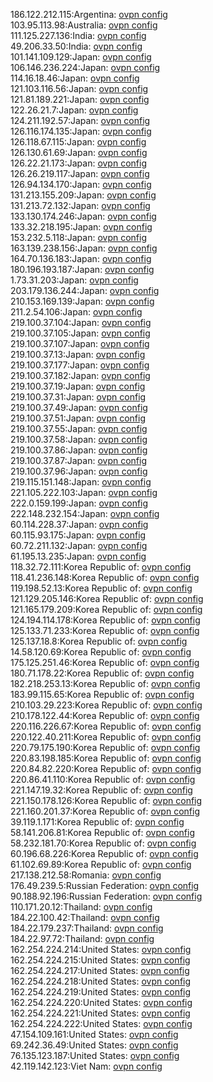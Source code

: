 186.122.212.115:Argentina: [ovpn config](vpn/186_122_212_115.ovpn)  
103.95.113.98:Australia: [ovpn config](vpn/103_95_113_98.ovpn)  
111.125.227.136:India: [ovpn config](vpn/111_125_227_136.ovpn)  
49.206.33.50:India: [ovpn config](vpn/49_206_33_50.ovpn)  
101.141.109.129:Japan: [ovpn config](vpn/101_141_109_129.ovpn)  
106.146.236.224:Japan: [ovpn config](vpn/106_146_236_224.ovpn)  
114.16.18.46:Japan: [ovpn config](vpn/114_16_18_46.ovpn)  
121.103.116.56:Japan: [ovpn config](vpn/121_103_116_56.ovpn)  
121.81.189.221:Japan: [ovpn config](vpn/121_81_189_221.ovpn)  
122.26.21.7:Japan: [ovpn config](vpn/122_26_21_7.ovpn)  
124.211.192.57:Japan: [ovpn config](vpn/124_211_192_57.ovpn)  
126.116.174.135:Japan: [ovpn config](vpn/126_116_174_135.ovpn)  
126.118.67.115:Japan: [ovpn config](vpn/126_118_67_115.ovpn)  
126.130.61.69:Japan: [ovpn config](vpn/126_130_61_69.ovpn)  
126.22.21.173:Japan: [ovpn config](vpn/126_22_21_173.ovpn)  
126.26.219.117:Japan: [ovpn config](vpn/126_26_219_117.ovpn)  
126.94.134.170:Japan: [ovpn config](vpn/126_94_134_170.ovpn)  
131.213.155.209:Japan: [ovpn config](vpn/131_213_155_209.ovpn)  
131.213.72.132:Japan: [ovpn config](vpn/131_213_72_132.ovpn)  
133.130.174.246:Japan: [ovpn config](vpn/133_130_174_246.ovpn)  
133.32.218.195:Japan: [ovpn config](vpn/133_32_218_195.ovpn)  
153.232.5.118:Japan: [ovpn config](vpn/153_232_5_118.ovpn)  
163.139.238.156:Japan: [ovpn config](vpn/163_139_238_156.ovpn)  
164.70.136.183:Japan: [ovpn config](vpn/164_70_136_183.ovpn)  
180.196.193.187:Japan: [ovpn config](vpn/180_196_193_187.ovpn)  
1.73.31.203:Japan: [ovpn config](vpn/1_73_31_203.ovpn)  
203.179.136.244:Japan: [ovpn config](vpn/203_179_136_244.ovpn)  
210.153.169.139:Japan: [ovpn config](vpn/210_153_169_139.ovpn)  
211.2.54.106:Japan: [ovpn config](vpn/211_2_54_106.ovpn)  
219.100.37.104:Japan: [ovpn config](vpn/219_100_37_104.ovpn)  
219.100.37.105:Japan: [ovpn config](vpn/219_100_37_105.ovpn)  
219.100.37.107:Japan: [ovpn config](vpn/219_100_37_107.ovpn)  
219.100.37.13:Japan: [ovpn config](vpn/219_100_37_13.ovpn)  
219.100.37.177:Japan: [ovpn config](vpn/219_100_37_177.ovpn)  
219.100.37.182:Japan: [ovpn config](vpn/219_100_37_182.ovpn)  
219.100.37.19:Japan: [ovpn config](vpn/219_100_37_19.ovpn)  
219.100.37.31:Japan: [ovpn config](vpn/219_100_37_31.ovpn)  
219.100.37.49:Japan: [ovpn config](vpn/219_100_37_49.ovpn)  
219.100.37.51:Japan: [ovpn config](vpn/219_100_37_51.ovpn)  
219.100.37.55:Japan: [ovpn config](vpn/219_100_37_55.ovpn)  
219.100.37.58:Japan: [ovpn config](vpn/219_100_37_58.ovpn)  
219.100.37.86:Japan: [ovpn config](vpn/219_100_37_86.ovpn)  
219.100.37.87:Japan: [ovpn config](vpn/219_100_37_87.ovpn)  
219.100.37.96:Japan: [ovpn config](vpn/219_100_37_96.ovpn)  
219.115.151.148:Japan: [ovpn config](vpn/219_115_151_148.ovpn)  
221.105.222.103:Japan: [ovpn config](vpn/221_105_222_103.ovpn)  
222.0.159.199:Japan: [ovpn config](vpn/222_0_159_199.ovpn)  
222.148.232.154:Japan: [ovpn config](vpn/222_148_232_154.ovpn)  
60.114.228.37:Japan: [ovpn config](vpn/60_114_228_37.ovpn)  
60.115.93.175:Japan: [ovpn config](vpn/60_115_93_175.ovpn)  
60.72.211.132:Japan: [ovpn config](vpn/60_72_211_132.ovpn)  
61.195.13.235:Japan: [ovpn config](vpn/61_195_13_235.ovpn)  
118.32.72.111:Korea Republic of: [ovpn config](vpn/118_32_72_111.ovpn)  
118.41.236.148:Korea Republic of: [ovpn config](vpn/118_41_236_148.ovpn)  
119.198.52.13:Korea Republic of: [ovpn config](vpn/119_198_52_13.ovpn)  
121.129.205.146:Korea Republic of: [ovpn config](vpn/121_129_205_146.ovpn)  
121.165.179.209:Korea Republic of: [ovpn config](vpn/121_165_179_209.ovpn)  
124.194.114.178:Korea Republic of: [ovpn config](vpn/124_194_114_178.ovpn)  
125.133.71.233:Korea Republic of: [ovpn config](vpn/125_133_71_233.ovpn)  
125.137.18.8:Korea Republic of: [ovpn config](vpn/125_137_18_8.ovpn)  
14.58.120.69:Korea Republic of: [ovpn config](vpn/14_58_120_69.ovpn)  
175.125.251.46:Korea Republic of: [ovpn config](vpn/175_125_251_46.ovpn)  
180.71.178.22:Korea Republic of: [ovpn config](vpn/180_71_178_22.ovpn)  
182.218.253.13:Korea Republic of: [ovpn config](vpn/182_218_253_13.ovpn)  
183.99.115.65:Korea Republic of: [ovpn config](vpn/183_99_115_65.ovpn)  
210.103.29.223:Korea Republic of: [ovpn config](vpn/210_103_29_223.ovpn)  
210.178.122.44:Korea Republic of: [ovpn config](vpn/210_178_122_44.ovpn)  
220.116.226.67:Korea Republic of: [ovpn config](vpn/220_116_226_67.ovpn)  
220.122.40.211:Korea Republic of: [ovpn config](vpn/220_122_40_211.ovpn)  
220.79.175.190:Korea Republic of: [ovpn config](vpn/220_79_175_190.ovpn)  
220.83.198.185:Korea Republic of: [ovpn config](vpn/220_83_198_185.ovpn)  
220.84.82.220:Korea Republic of: [ovpn config](vpn/220_84_82_220.ovpn)  
220.86.41.110:Korea Republic of: [ovpn config](vpn/220_86_41_110.ovpn)  
221.147.19.32:Korea Republic of: [ovpn config](vpn/221_147_19_32.ovpn)  
221.150.178.126:Korea Republic of: [ovpn config](vpn/221_150_178_126.ovpn)  
221.160.201.37:Korea Republic of: [ovpn config](vpn/221_160_201_37.ovpn)  
39.119.1.171:Korea Republic of: [ovpn config](vpn/39_119_1_171.ovpn)  
58.141.206.81:Korea Republic of: [ovpn config](vpn/58_141_206_81.ovpn)  
58.232.181.70:Korea Republic of: [ovpn config](vpn/58_232_181_70.ovpn)  
60.196.68.226:Korea Republic of: [ovpn config](vpn/60_196_68_226.ovpn)  
61.102.69.89:Korea Republic of: [ovpn config](vpn/61_102_69_89.ovpn)  
217.138.212.58:Romania: [ovpn config](vpn/217_138_212_58.ovpn)  
176.49.239.5:Russian Federation: [ovpn config](vpn/176_49_239_5.ovpn)  
90.188.92.196:Russian Federation: [ovpn config](vpn/90_188_92_196.ovpn)  
110.171.20.12:Thailand: [ovpn config](vpn/110_171_20_12.ovpn)  
184.22.100.42:Thailand: [ovpn config](vpn/184_22_100_42.ovpn)  
184.22.179.237:Thailand: [ovpn config](vpn/184_22_179_237.ovpn)  
184.22.97.72:Thailand: [ovpn config](vpn/184_22_97_72.ovpn)  
162.254.224.214:United States: [ovpn config](vpn/162_254_224_214.ovpn)  
162.254.224.215:United States: [ovpn config](vpn/162_254_224_215.ovpn)  
162.254.224.217:United States: [ovpn config](vpn/162_254_224_217.ovpn)  
162.254.224.218:United States: [ovpn config](vpn/162_254_224_218.ovpn)  
162.254.224.219:United States: [ovpn config](vpn/162_254_224_219.ovpn)  
162.254.224.220:United States: [ovpn config](vpn/162_254_224_220.ovpn)  
162.254.224.221:United States: [ovpn config](vpn/162_254_224_221.ovpn)  
162.254.224.222:United States: [ovpn config](vpn/162_254_224_222.ovpn)  
47.154.109.161:United States: [ovpn config](vpn/47_154_109_161.ovpn)  
69.242.36.49:United States: [ovpn config](vpn/69_242_36_49.ovpn)  
76.135.123.187:United States: [ovpn config](vpn/76_135_123_187.ovpn)  
42.119.142.123:Viet Nam: [ovpn config](vpn/42_119_142_123.ovpn)  
